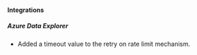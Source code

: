 
#### Integrations

##### Azure Data Explorer

- Added a timeout value to the retry on rate limit mechanism.